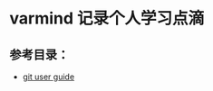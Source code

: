 # varmind 记录个人学习点滴

## 参考目录：
* [git user guide](https://github.com/varhzj/varmind/blob/master/git/git%20user%20guide.md)


